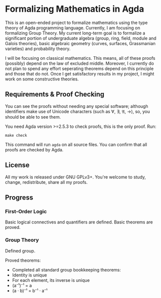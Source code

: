 Formalizing Mathematics in Agda
===============================

This is an open-ended project to formalize mathematics using the type theory of Agda programming language. Currently, I am focusing on formalizing Group Theory. My current long-term goal is to formalize a significant portion of undergraduate algebra (group, ring, field, module and Galois theories), basic algebraic geometry (curves, surfaces, Grassmanian varieties) and probability theory.

I will be focusing on classical mathematics. This means, all of these proofs (possibly) depend on the law of excluded middle. Moreover, I currently do not plan to spend any effort seperating theorems depend on this principle and those that do not. Once I get satisfactory results in my project, I might work on some constructive theories.

## Requirements & Proof Checking
You can see the proofs without needing any special software; although identifiers make use of Unicode characters (such as ∀, ∃, 𝔄, →), so, you should be able to see them.

You need Agda version >=2.5.3 to check proofs, this is the only proof. Run:

```
make check
```

This command will run `agda` on all source files. You can confirm that all proofs are checked by Agda.

## License

All my work is released under GNU GPLv3+. You're welcome to study, change, redistribute, share all my proofs.

## Progress

### First-Order Logic

Basic logical connectives and quantifiers are defined. Basic theorems are proved.

### Group Theory

Defined group. 

Proved theorems:

 * Completed all standard group bookkeeping theorems:
  * Identity is unique
  * For each element, its inverse is unique
  * (a⁻¹)⁻¹ = a
  * (a · b)⁻¹ = b⁻¹ · a⁻¹
 
